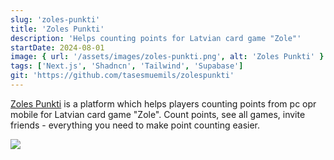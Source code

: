 ```yaml
---
slug: 'zoles-punkti'
title: 'Zoles Punkti'
description: 'Helps counting points for Latvian card game "Zole"'
startDate: 2024-08-01
image: { url: '/assets/images/zoles-punkti.png', alt: 'Zoles Punkti' }
tags: ['Next.js', 'Shadncn', 'Tailwind', 'Supabase']
git: 'https://github.com/tasesmuemils/zolespunkti'
---
```


[Zoles Punkti](https://zolespunkti.lv) is a platform which helps players counting points from pc opr mobile for Latvian card game "Zole". Count points, see all games, invite friends - everything you need to make point counting easier.

![](/assets/images/zoles-punkti.png)
